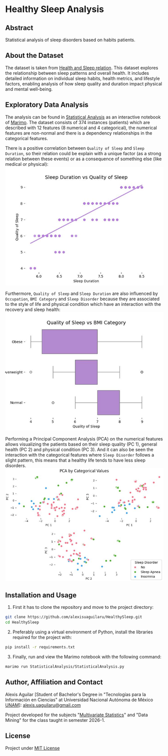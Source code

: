 # Healthy Sleep Analysis

## Abstract
Statistical analysis of sleep disorders based on habits patients.

## About the Dataset
The dataset is taken from [Health and Sleep relation](https://www.kaggle.com/datasets/orvile/health-and-sleep-relation-2024). This dataset explores the relationship between sleep patterns and overall health. It includes detailed information on individual sleep habits, health metrics, and lifestyle factors, enabling analysis of how sleep quality and duration impact physical and mental well-being.

## Exploratory Data Analysis
The analysis can be found in [Statistical Analysis](./StatisticalAnalysis/StatisticalAnalysis.py) as an interactive notebook of [Marimo](https://github.com/marimo-team/marimo/). The dataset consists of 374 instances (patients) which are described with 12 features (8 numerical and 4 categorical), the numerical features are non-normal and there is a dependency relationships in the categorical features.

There is a positive correlation between `Quality of Sleep` and `Sleep Duration`, so their relation could be explain with a unique factor (as a strong relation between these events) or as a consequence of something else (like medical or physical): 
![Correlation between Sleep Duration and Quality of Sleep](./Resources/BivariatePlot_SleepDuration_QualityofSleep.jpg)

Furthermore,  `Quality of Sleep` and `Sleep Duration` are also influenced by `Occupation`, `BMI Category` and `Sleep Disorder` because they are associated to the style of life and physical condition which have an interaction with the recovery and sleep health:
![Impact of BMI Category on Quality of Sleep](./Resources/BivariatePlot_BMICategory_QualityofSleep.jpg)

Performing a Principal Component Analysis (PCA) on the numerical features allows visualizing the patients based on their sleep quality (PC 1), general health (PC 2) and physical condition (PC 3). And it can also be seen the interaction with the categorical features where `Sleep Disorder` follows a slight pattern, this means that a healthy life tends to have less sleep disorders.
![PCA with Sleep Disorder](./Resources/PCAPlot_SleepDisorder.jpg)

## Installation and Usage
1. First it has to clone the repository and move to the project directory:
```bash
git clone https://github.com/alexisuaguilaru/HealthySleep.git
cd HealthySleep
```

2. Preferably using a virtual environment of Python, install the libraries required for the project with:
```bash 
pip install -r requirements.txt
```

3. Finally, run and view the Marimo notebook with the following command:
```bash
marimo run StatisticalAnalysis/StatisticalAnalysis.py
```

## Author, Affiliation and Contact
Alexis Aguilar [Student of Bachelor's Degree in "Tecnologías para la Información en Ciencias" at Universidad Nacional Autónoma de México [UNAM](https://www.unam.mx/)]: alexis.uaguilaru@gmail.com

Project developed for the subjects "[Multivariate Statistics](https://github.com/alexisuaguilaru/EstadisticaMultivariada)" and "Data Mining" for the class taught in semester 2026-1.

## License
Project under [MIT License](LICENSE)